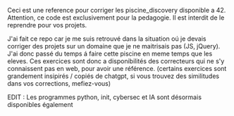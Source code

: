 Ceci est une reference pour corriger les piscine_discovery disponible a 42. Attention, ce code est exclusivement pour la pedagogie. Il est interdit de le reprendre pour vos projets.

J'ai fait ce repo car je me suis retrouvé dans la situation oú je devais corriger des projets sur un domaine que je ne maitrisais pas (JS, jQuery). J'ai donc passé du temps á faire cette piscine en meme temps que les eleves.
Ces exercices sont donc a disponibilités des correcteurs qui ne s'y connaissent pas en web, pour avoir une référence. (certains exercices sont grandement insipirés / copiés de chatgpt, si vous trouvez des similitudes dans vos corrections, mefiez-vous)

EDIT : Les programmes python, init, cybersec et IA sont désormais disponibles également
